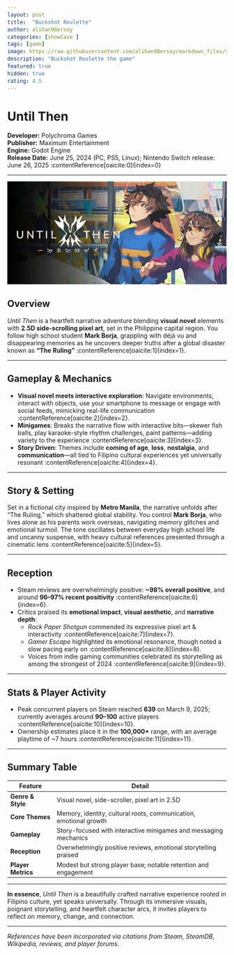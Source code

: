 ```yaml
---
layout: post
title:  "Buckshot Roulette"
author: alihan98ersoy
categories: [showCase ]
tags: [game]
image: https://raw.githubusercontent.com/alihan98ersoy/markdown_files/refs/heads/master/godot_awesome/v001/assets/f30c31a5a26da5381ca3ff044b2d3948.png
description: "Buckshot Roulette the game"
featured: true
hidden: true
rating: 4.5
---
```


# Until Then

**Developer:** Polychroma Games  
**Publisher:** Maximum Entertainment  
**Engine:** Godot Engine  
**Release Date:** June 25, 2024 (PC, PS5, Linux); Nintendo Switch release: June 26, 2025 :contentReference[oaicite:0]{index=0}

---

<img src="https://raw.githubusercontent.com/alihan98ersoy/markdown_files/refs/heads/master/godot_awesome/v001/assets/until_then_header.jpg" style="zoom:200%;" />

##  Overview

*Until Then* is a heartfelt narrative adventure blending **visual novel** elements with **2.5D side-scrolling pixel art**, set in the Philippine capital region. You follow high school student **Mark Borja**, grappling with déjà vu and disappearing memories as he uncovers deeper truths after a global disaster known as **“The Ruling”** :contentReference[oaicite:1]{index=1}.

---

##  Gameplay & Mechanics

- **Visual novel meets interactive exploration**: Navigate environments, interact with objects, use your smartphone to message or engage with social feeds, mimicking real-life communication :contentReference[oaicite:2]{index=2}.
- **Minigames**: Breaks the narrative flow with interactive bits—skewer fish balls, play karaoke-style rhythm challenges, paint patterns—adding variety to the experience :contentReference[oaicite:3]{index=3}.
- **Story Driven**: Themes include **coming of age**, **loss**, **nostalgia**, and **communication**—all tied to Filipino cultural experiences yet universally resonant :contentReference[oaicite:4]{index=4}.

---

##  Story & Setting

Set in a fictional city inspired by **Metro Manila**, the narrative unfolds after “The Ruling,” which shattered global stability. You control **Mark Borja**, who lives alone as his parents work overseas, navigating memory glitches and emotional turmoil. The tone oscillates between everyday high school life and uncanny suspense, with heavy cultural references presented through a cinematic lens :contentReference[oaicite:5]{index=5}.

---

##  Reception

- Steam reviews are overwhelmingly positive: **~98% overall positive**, and around **96–97% recent positivity** :contentReference[oaicite:6]{index=6}.
- Critics praised its **emotional impact**, **visual aesthetic**, and **narrative depth**:
  - *Rock Paper Shotgun* commended its expressive pixel art & interactivity :contentReference[oaicite:7]{index=7}.
  - *Gamer Escape* highlighted its emotional resonance, though noted a slow pacing early on :contentReference[oaicite:8]{index=8}.
  - Voices from indie gaming communities celebrated its storytelling as among the strongest of 2024 :contentReference[oaicite:9]{index=9}.

---

##  Stats & Player Activity

- Peak concurrent players on Steam reached **639** on March 9, 2025; currently averages around **90–100** active players :contentReference[oaicite:10]{index=10}.
- Ownership estimates place it in the **100,000+** range, with an average playtime of ~7 hours :contentReference[oaicite:11]{index=11}.

---

##  Summary Table

| Feature            | Detail                                                       |
| ------------------ | ------------------------------------------------------------ |
| **Genre & Style**  | Visual novel, side-scroller, pixel art in 2.5D               |
| **Core Themes**    | Memory, identity, cultural roots, communication, emotional growth |
| **Gameplay**       | Story-focused with interactive minigames and messaging mechanics |
| **Reception**      | Overwhelmingly positive reviews, emotional storytelling praised |
| **Player Metrics** | Modest but strong player base; notable retention and engagement |

---

**In essence**, *Until Then* is a beautifully crafted narrative experience rooted in Filipino culture, yet speaks universally. Through its immersive visuals, poignant storytelling, and heartfelt character arcs, it invites players to reflect on memory, change, and connection.  

---

*References have been incorporated via citations from Steam, SteamDB, Wikipedia, reviews, and player forums.*  